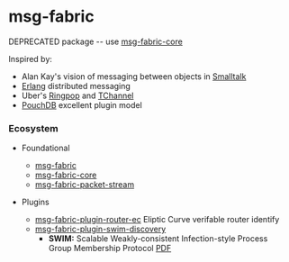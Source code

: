 # msg-fabric

DEPRECATED package -- use [msg-fabric-core](https://github.com/msg-fabric/msg-fabric-core)

Inspired by:
- Alan Kay's vision of messaging between objects in [Smalltalk](https://en.wikipedia.org/wiki/Smalltalk#Messages)
- [Erlang](http://erlang.org/doc/reference_manual/distributed.html) distributed messaging
- Uber's [Ringpop](https://github.com/uber-node/ringpop-node) and [TChannel](https://github.com/uber/tchannel-node)
- [PouchDB](https://pouchdb.com/custom.html) excellent plugin model

### Ecosystem

- Foundational
  - [msg-fabric](https://www.npmjs.com/package/msg-fabric)
  - [msg-fabric-core](https://www.npmjs.com/package/msg-fabric-core)
  - [msg-fabric-packet-stream](https://www.npmjs.com/package/msg-fabric-packet-stream)

- Plugins
  - [msg-fabric-plugin-router-ec](https://npmjs.com/packages/msg-fabric-plugin-router-ec) Eliptic Curve verifable router identify
  - [msg-fabric-plugin-swim-discovery](https://npmjs.com/packages/msg-fabric-plugin-swim-discovery)
    - **SWIM:** Scalable Weakly-consistent Infection-style Process Group Membership Protocol [PDF](http://www.cs.cornell.edu/~asdas/research/dsn02-SWIM.pdf)
